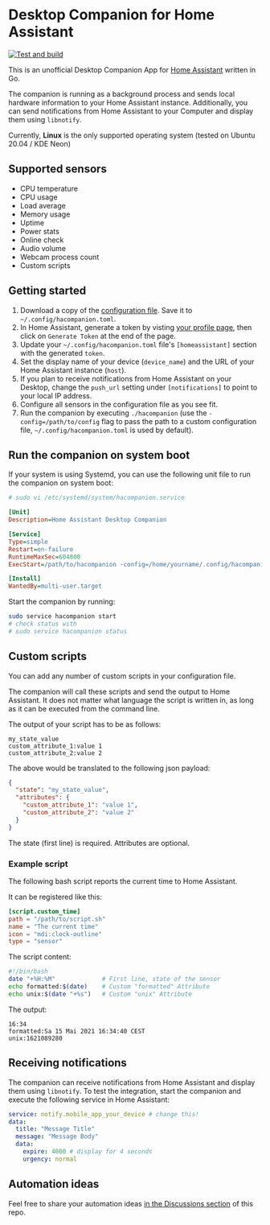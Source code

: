 # Desktop Companion for Home Assistant

[![Test and build](https://github.com/tobias-kuendig/hacompanion/actions/workflows/build.yml/badge.svg)](https://github.com/tobias-kuendig/hacompanion/actions/workflows/build.yml)

This is an unofficial Desktop Companion App for [Home Assistant](https://www.home-assistant.io/) written in Go.

The companion is running as a background process and sends local hardware information to your Home Assistant instance.
Additionally, you can send notifications from Home Assistant to your Computer and display them using `libnotify`.

Currently, **Linux** is the only supported operating system (tested on Ubuntu 20.04 / KDE Neon)

## Supported sensors

* CPU temperature
* CPU usage
* Load average
* Memory usage
* Uptime
* Power stats
* Online check
* Audio volume
* Webcam process count
* Custom scripts

## Getting started

1. Download a copy of the [configuration file](hacompanion.toml). Save it to `~/.config/hacompanion.toml`.
1. In Home Assistant, generate a token by
   visting [your profile page](https://www.home-assistant.io/docs/authentication/#your-account-profile), then click on `Generate Token` at
   the end of the page.
1. Update your `~/.config/hacompanion.toml` file's `[homeassistant]` section with the generated `token`.
1. Set the display name of your device (`device_name`) and the URL of your Home Assistant instance (`host`).
1. If you plan to receive notifications from Home Assistant on your Desktop, change the `push_url` setting under `[notifications]` to point
   to your local IP address.
1. Configure all sensors in the configuration file as you see fit.
1. Run the companion by executing `./hacompanion` (use the `-config=/path/to/config` flag to pass the path to a custom configuration
   file, `~/.config/hacompanion.toml` is used by default).

## Run the companion on system boot

If your system is using Systemd, you can use the following unit file to run the companion on system boot:

```ini
# sudo vi /etc/systemd/system/hacompanion.service

[Unit]
Description=Home Assistant Desktop Companion

[Service]
Type=simple
Restart=on-failure
RuntimeMaxSec=604800
ExecStart=/path/to/hacompanion -config=/home/yourname/.config/hacompanion.toml

[Install]
WantedBy=multi-user.target
```

Start the companion by running:

```bash
sudo service hacompanion start
# check status with
# sudo service hacompanion status
```

## Custom scripts

You can add any number of custom scripts in your configuration file.

The companion will call these scripts and send the output to Home Assistant. It does not matter what language the script is written in, as
long as it can be executed from the command line.

The output of your script has to be as follows:

```
my_state_value
custom_attribute_1:value 1
custom_attribute_2:value 2
```

The above would be translated to the following json payload:

```json
{
  "state": "my_state_value",
  "attributes": {
    "custom_attribute_1": "value 1",
    "custom_attribute_2": "value 2"
  }
}
```

The state (first line) is required. Attributes are optional.

### Example script

The following bash script reports the current time to Home Assistant.

It can be registered like this:

```toml
[script.custom_time]
path = "/path/to/script.sh"
name = "The current time"
icon = "mdi:clock-outline"
type = "sensor" 
```

The script content:

```bash
#!/bin/bash
date "+%H:%M"             # First line, state of the sensor
echo formatted:$(date)    # Custom "formatted" Attribute
echo unix:$(date "+%s")   # Custom "unix" Attribute
```

The output:

```text
16:34
formatted:Sa 15 Mai 2021 16:34:40 CEST
unix:1621089280
```

## Receiving notifications

The companion can receive notifications from Home Assistant and display them using `libnotify`. To test the integration, start the companion
and execute the following service in Home Assistant:

```yaml
service: notify.mobile_app_your_device # change this!
data:
  title: "Message Title"
  message: "Message Body"
  data:
    expire: 4000 # display for 4 seconds
    urgency: normal
```

## Automation ideas

Feel free to share your automation ideas [in the Discussions section](https://github.com/tobias-kuendig/hacompanion/discussions) of this
repo.

